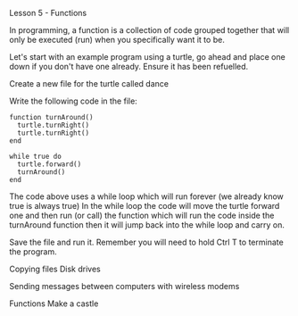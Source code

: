 Lesson 5 - Functions

In programming, a function is a collection of code grouped together that will only be executed (run) when you specifically want it to be.

Let's start with an example program using a turtle, go ahead and place one down if you don't have one already. Ensure it has been refuelled.

Create a new file for the turtle called dance

Write the following code in the file:

```
function turnAround()
  turtle.turnRight()
  turtle.turnRight()
end

while true do
  turtle.forward()
  turnAround()
end
```

The code above uses a while loop which will run forever (we already know true is always true)
In the while loop the code will move the turtle forward one and then run (or call) the function which will run the code inside the turnAround function then it will jump back into the while loop and carry on.

Save the file and run it. Remember you will need to hold Ctrl T to terminate the program.


Copying files
Disk drives

Sending messages between computers with wireless modems

Functions
Make a castle
